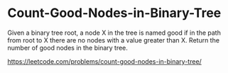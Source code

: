 # Count-Good-Nodes-in-Binary-Tree
Given a binary tree root, a node X in the tree is named good if in the path from root to X there are no nodes with a value greater than X.
Return the number of good nodes in the binary tree.

https://leetcode.com/problems/count-good-nodes-in-binary-tree/
